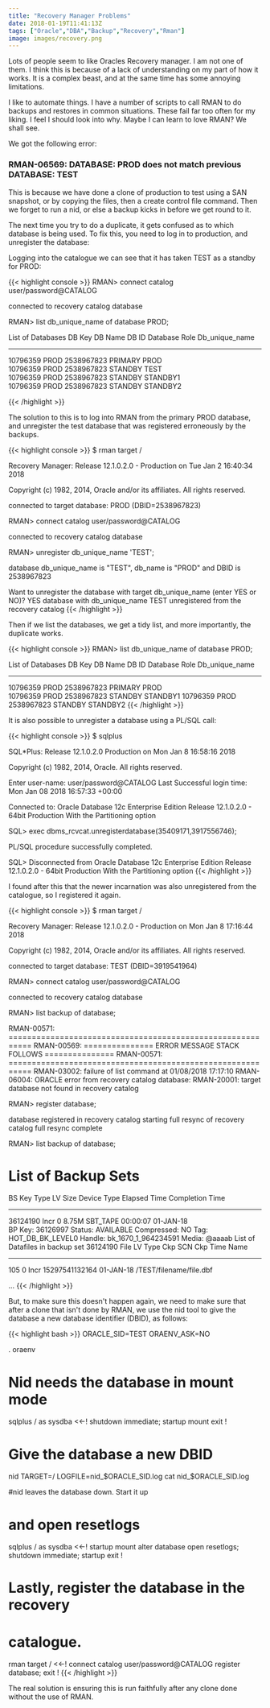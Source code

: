 ```yaml
---
title: "Recovery Manager Problems"
date: 2018-01-19T11:41:13Z
tags: ["Oracle","DBA","Backup","Recovery","Rman"]
image: images/recovery.png
---
```


Lots of people seem to like Oracles Recovery manager. I am not one of them.
I think this is because of a lack of understanding on my part of how it works. It is
a complex beast, and at the same time has some annoying limitations.

I like to automate things. I have a number of scripts to call RMAN to
do backups and restores in common situations. These fail far too often
for my liking. I feel I should look into why. Maybe I can learn to love
RMAN? We shall see.

We got the following error:

### RMAN-06569: DATABASE: PROD does not match previous DATABASE: TEST

This is because we have done a clone of production to test using a
SAN snapshot, or by copying the files, then a create control file
command. Then we forget to run a nid, or else a backup kicks in 
before we get round to it.

The next time you try to do a duplicate, it gets confused as to which
database is being used. To fix this, you need to log in to
production, and unregister the database:

Logging into the catalogue we can see that it has taken TEST as a standby
for PROD:

{{< highlight console >}}
RMAN> connect catalog user/password@CATALOG

connected to recovery catalog database

RMAN> list db_unique_name of database PROD;


List of Databases
DB Key  DB Name  DB ID           Database Role    Db_unique_name
------- ------- ---------------- ---------------  ------------------
10796359 PROD   2538967823       PRIMARY          PROD             
10796359 PROD   2538967823       STANDBY          TEST            
10796359 PROD   2538967823       STANDBY          STANDBY1             
10796359 PROD   2538967823       STANDBY          STANDBY2  

{{< /highlight >}}

The solution to this is to log into RMAN from the primary PROD database, and
unregister the test database that was registered erroneously by the backups.

{{< highlight console >}}
$ rman target /

Recovery Manager: Release 12.1.0.2.0 - Production on Tue Jan 2 16:40:34 2018

Copyright (c) 1982, 2014, Oracle and/or its affiliates.  All rights reserved.

connected to target database: PROD (DBID=2538967823)

RMAN> connect catalog user/password@CATALOG

connected to recovery catalog database

RMAN> unregister db_unique_name 'TEST';

database db_unique_name is "TEST", db_name is "PROD" and DBID is 2538967823

Want to unregister the database with target db_unique_name (enter YES or NO)? YES
database with db_unique_name TEST unregistered from the recovery catalog
{{< /highlight >}}

Then if we list the databases, we get a tidy list, and more importantly, the
duplicate works.

{{< highlight console >}}
RMAN> list db_unique_name of database PROD;


List of Databases
DB Key  DB Name  DB ID           Database Role    Db_unique_name
------- ------- ---------------- ---------------  ------------------
10796359 PROD   2538967823       PRIMARY          PROD             
10796359 PROD   2538967823       STANDBY          STANDBY1
10796359 PROD   2538967823       STANDBY          STANDBY2
{{< /highlight >}}

It is also possible to unregister a database using a PL/SQL call:

{{< highlight console >}}
$ sqlplus

SQL*Plus: Release 12.1.0.2.0 Production on Mon Jan 8 16:58:16 2018

Copyright (c) 1982, 2014, Oracle.  All rights reserved.

Enter user-name: user/password@CATALOG
Last Successful login time: Mon Jan 08 2018 16:57:33 +00:00

Connected to:
Oracle Database 12c Enterprise Edition Release 12.1.0.2.0 - 64bit Production
With the Partitioning option

SQL> exec dbms_rcvcat.unregisterdatabase(35409171,3917556746);

PL/SQL procedure successfully completed.

SQL> Disconnected from Oracle Database 12c Enterprise Edition Release 12.1.0.2.0 - 64bit Production
With the Partitioning option
{{< /highlight >}}

I found after this that the newer incarnation was also unregistered from the
catalogue, so I registered it again.

{{< highlight console >}}
$ rman target / 

Recovery Manager: Release 12.1.0.2.0 - Production on Mon Jan 8 17:16:44 2018

Copyright (c) 1982, 2014, Oracle and/or its affiliates.  All rights reserved.

connected to target database: TEST (DBID=3919541964)

RMAN> connect catalog user/password@CATALOG

connected to recovery catalog database

RMAN> list backup of database;

RMAN-00571: ===========================================================
RMAN-00569: =============== ERROR MESSAGE STACK FOLLOWS ===============
RMAN-00571: ===========================================================
RMAN-03002: failure of list command at 01/08/2018 17:17:10
RMAN-06004: ORACLE error from recovery catalog database: RMAN-20001: target database not found in recovery catalog

RMAN> register database;

database registered in recovery catalog
starting full resync of recovery catalog
full resync complete

RMAN> list backup of database;


List of Backup Sets
===================


BS Key  Type LV Size       Device Type Elapsed Time Completion Time
------- ---- -- ---------- ----------- ------------ ---------------
36124190 Incr 0  8.75M      SBT_TAPE    00:00:07     01-JAN-18      
        BP Key: 36126997   Status: AVAILABLE  Compressed: NO  Tag: HOT_DB_BK_LEVEL0
        Handle: bk_1670_1_964234591   Media: @aaaab
  List of Datafiles in backup set 36124190
  File LV Type Ckp SCN    Ckp Time  Name
  ---- -- ---- ---------- --------- ----
  105  0  Incr 15297541132164 01-JAN-18 /TEST/filename/file.dbf

...
{{< /highlight >}}



But, to make sure this doesn't happen again, we need to make sure 
that after a clone that isn't done by RMAN, we use the nid tool
to give the database a new database identifier (DBID), as follows:

{{< highlight bash >}}
ORACLE_SID=TEST
ORAENV_ASK=NO

. oraenv

# Nid needs the database in mount mode
sqlplus / as sysdba <<-!
shutdown immediate;
startup mount
exit
!

# Give the database a new DBID
nid TARGET=/ LOGFILE=nid_$ORACLE_SID.log
cat nid_$ORACLE_SID.log

#nid leaves the database down. Start it up
# and open resetlogs
sqlplus / as sysdba <<-!
startup mount
alter database open resetlogs;
shutdown immediate;
startup
exit
!

# Lastly, register the database in the recovery
# catalogue.
rman target / <<-!
connect catalog user/password@CATALOG
register database;
exit
!
{{< /highlight >}}

The real solution is ensuring this is run faithfully after any
clone done without the use of RMAN. 
